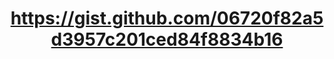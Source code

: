 ---
layout: default
title: https://gist.github.com/06720f82a5d3957c201ced84f8834b16
name: geotest.js
fullname: A simple Node.js script to test Cloudant geo queries for load and/or coverage.
description: A simple Node.js script to test Cloudant geo queries for load and/or coverage. `npm install superagent` then `node geotest.js`
forks: 0
giturl: https://gist.github.com/rajrsingh/06720f82a5d3957c201ced84f8834b16
languages: 

tech: 
  - Cloudant

level: Beginner
---